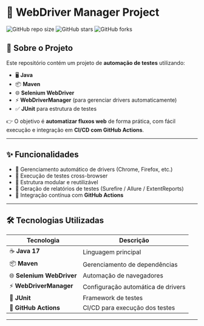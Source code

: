 # 🚀 WebDriver Manager Project

![GitHub repo size](https://img.shields.io/github/repo-size/KellyRabelo/webdriver-manager-master?color=blueviolet)
![GitHub stars](https://img.shields.io/github/stars/KellyRabelo/webdriver-manager-master?style=social)
![GitHub forks](https://img.shields.io/github/forks/KellyRabelo/webdriver-manager-master?style=social)

## 📌 Sobre o Projeto
Este repositório contém um projeto de **automação de testes** utilizando:
- 🖥️ **Java**
- 📦 **Maven**
- 🌐 **Selenium WebDriver**
- ⚡ **WebDriverManager** (para gerenciar drivers automaticamente)
- ✅ **JUnit** para estrutura de testes

👉 O objetivo é **automatizar fluxos web** de forma prática, com fácil execução e integração em **CI/CD com GitHub Actions**.
 
---

## ✨ Funcionalidades
- 🔹 Gerenciamento automático de drivers (Chrome, Firefox, etc.)
- 🔹 Execução de testes cross-browser
- 🔹 Estrutura modular e reutilizável
- 🔹 Geração de relatórios de testes (Surefire / Allure / ExtentReports)
- 🔹 Integração contínua com **GitHub Actions**

---

## 🛠️ Tecnologias Utilizadas
| Tecnologia | Descrição |
|------------|-----------|
| ☕ **Java 17** | Linguagem principal |
| 📦 **Maven** | Gerenciamento de dependências |
| 🌐 **Selenium WebDriver** | Automação de navegadores |
| ⚡ **WebDriverManager** | Configuração automática de drivers |
| 🧪 **JUnit** | Framework de testes |
| 🤖 **GitHub Actions** | CI/CD para execução dos testes |
 
---